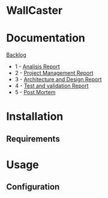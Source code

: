 # WallCaster

# Documentation 

[Backlog](doc/backlog.md)

- 1 - [Analisis Report](doc/analisis-report.md)
- 2 - [Project Management Report](doc/management-report.md)
- 3 - [Architecture and Design Report](doc/architecture-report.md)
- 4 - [Test and validation Report](doc/test-report.md)
- 5 - [Post Mortem](doc/post-mortem.md)

# Installation

## Requirements

# Usage

## Configuration
